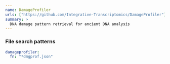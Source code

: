 ```yaml
---
name: DamageProfiler
urls: ["https://github.com/Integrative-Transcriptomics/DamageProfiler"]
summary: >
  DNA damage pattern retrieval for ancient DNA analysis
---
```


### File search patterns

```yaml
damageprofiler:
  fn: "*dmgprof.json"
```
